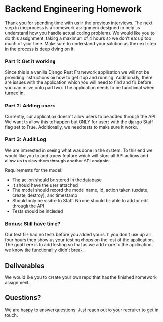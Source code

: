 # Backend Engineering Homework  
  
Thank you for spending time with us in the previous interviews.  The next step in the process is a homework assignment designed to help us understand how you handle actual coding problems. We would like you to do this assignment, taking a maximum of 4 hours so we don’t eat up too much of your time.  Make sure to understand your solution as the next step in the process is deep diving on it.   
  
### Part 1: Get it working  
Since this is a vanilla Django Rest Framework application we will not be providing instructions on how to get it up and running. Additionally, there are issues with the application which you will need to find and fix before you can move onto part two.  The application needs to be functional when turned in.  
  
### Part 2: Adding users  
Currently, our application doesn't allow users to be added through the API.  We want to allow this to happen but ONLY for users with the django Staff flag set to True. Additionally, we need tests to make sure it works.  
  
### Part 3: Audit Log  
We are interested in seeing what was done in the system.  To this end we would like you to add a new feature which will store all API actions and allow us to view them through another API endpoint.

Requirements for the model:
* The action should be stored in the database
* It should have the user attached
* The model should record the model name, id, action taken (update, create, destroy), and timestamp
* Should only be visible to Staff.  No one should be able to add or edit through the API
* Tests should be included

### Bonus: Still have time?
Our test file had no tests before you added yours.  If you don't use up all four hours then show us your testing chops on the rest of the application. The goal here is to add testing so that as we add more to the application, we know the functionality didn't break.


## Deliverables
We would like you to create your own repo that has the finished homework assignment.  

## Questions?
We are happy to answer questions.  Just reach out to your recruiter to get in touch.